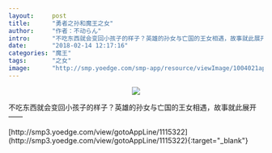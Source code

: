 ```yaml
---
layout:     post
title:      "勇者之孙和魔王之女"
author:     "作者：不动らん"
intro:      "不吃东西就会变回小孩子的样子？英雄的孙女与亡国的王女相遇，故事就此展开——"
date:       "2018-02-14 12:17:16"
categories: "魔王"
tags:       "之女"
image:      "http://smp.yoedge.com/smp-app/resource/viewImage/1004021appline.png"
---
```

<div style="text-align: center">
<p><img src="http://smp.yoedge.com/smp-app/resource/viewImage/1004021appline.png"/></p>
</div>
<p class="post-meta">
<span>不吃东西就会变回小孩子的样子？英雄的孙女与亡国的王女相遇，故事就此展开——</span>
</p>
[http://smp3.yoedge.com/view/gotoAppLine/1115322](http://smp3.yoedge.com/view/gotoAppLine/1115322){:target="_blank"}


